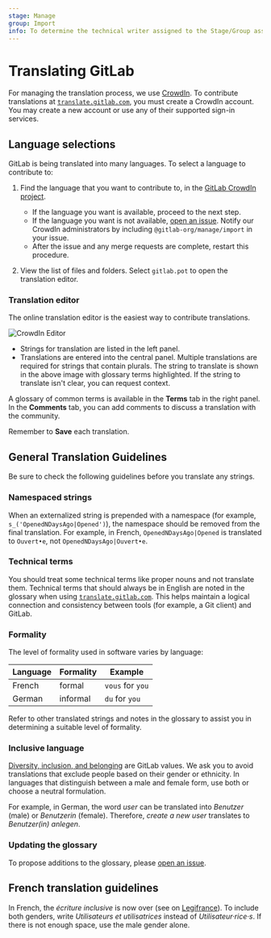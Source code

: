 ```yaml
---
stage: Manage
group: Import
info: To determine the technical writer assigned to the Stage/Group associated with this page, see https://about.gitlab.com/handbook/engineering/ux/technical-writing/#assignments
---
```


# Translating GitLab

For managing the translation process, we use [CrowdIn](https://crowdin.com).
To contribute translations at [`translate.gitlab.com`](https://translate.gitlab.com),
you must create a CrowdIn account. You may create a new account or use any of their supported
sign-in services.

## Language selections

GitLab is being translated into many languages. To select a language to contribute to:

1. Find the language that you want to contribute to, in the
   [GitLab CrowdIn project](https://crowdin.com/project/gitlab-ee).

   - If the language you want is available, proceed to the next step.
   - If the language you want is not available,
      [open an issue](https://gitlab.com/gitlab-org/gitlab/-/issues?scope=all&utf8=✓&state=all&label_name[]=Category%3AInternationalization).
      Notify our CrowdIn administrators by including `@gitlab-org/manage/import` in your issue.
   - After the issue and any merge requests are complete, restart this procedure.

1. View the list of files and folders. Select `gitlab.pot` to open the translation editor.

### Translation editor

The online translation editor is the easiest way to contribute translations.

![CrowdIn Editor](img/crowdin-editor.png)

- Strings for translation are listed in the left panel.
- Translations are entered into the central panel. Multiple translations are required for strings
  that contain plurals. The string to translate is shown in the above image with glossary terms
  highlighted. If the string to translate isn't clear, you can request context.

A glossary of common terms is available in the **Terms** tab in the right panel. In the **Comments**
tab, you can add comments to discuss a translation with the community.

Remember to **Save** each translation.

## General Translation Guidelines

Be sure to check the following guidelines before you translate any strings.

### Namespaced strings

When an externalized string is prepended with a namespace (for example,
`s_('OpenedNDaysAgo|Opened')`), the namespace should be removed from the final translation. For
example, in French, `OpenedNDaysAgo|Opened` is translated to `Ouvert•e`, not
`OpenedNDaysAgo|Ouvert•e`.

### Technical terms

You should treat some technical terms like proper nouns and not translate them. Technical terms that
should always be in English are noted in the glossary when using
[`translate.gitlab.com`](https://translate.gitlab.com).
This helps maintain a logical connection and consistency between tools (for example, a Git client)
and GitLab.

### Formality

The level of formality used in software varies by language:

| Language | Formality | Example |
| -------- | --------- | ------- |
| French   | formal    | `vous` for `you` |
| German   | informal  | `du` for `you` |

Refer to other translated strings and notes in the glossary to assist you in determining a suitable
level of formality.

### Inclusive language

[Diversity, inclusion, and belonging](https://about.gitlab.com/handbook/values/#diversity-inclusion)
are GitLab values. We ask you to avoid translations that exclude people based on their gender or
ethnicity. In languages that distinguish between a male and female form, use both or choose a
neutral formulation.

<!-- vale gitlab.Spelling = NO -->
For example, in German, the word _user_ can be translated into _Benutzer_ (male) or _Benutzerin_
(female). Therefore, _create a new user_ translates to _Benutzer(in) anlegen_.
<!-- vale gitlab.Spelling = YES -->

### Updating the glossary

To propose additions to the glossary, please
[open an issue](https://gitlab.com/gitlab-org/gitlab/-/issues?scope=all&utf8=✓&state=all&label_name[]=Category%3AInternationalization).

## French translation guidelines

<!-- vale gitlab.Spelling = NO -->
In French, the _écriture inclusive_ is now over (see on [Legifrance](https://www.legifrance.gouv.fr/jorf/id/JORFTEXT000036068906/)).
To include both genders, write _Utilisateurs et utilisatrices_ instead of _Utilisateur·rice·s_. If
there is not enough space, use the male gender alone.
<!-- vale gitlab.Spelling = YES -->
